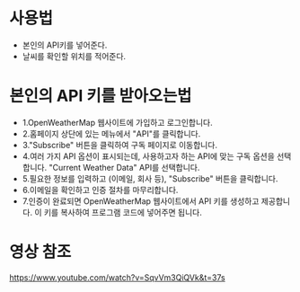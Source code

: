 # 사용법
- 본인의 API키를 넣어준다.
- 날씨를 확인할 위치를 적어준다.
# 본인의 API 키를 받아오는법
- 1.OpenWeatherMap 웹사이트에 가입하고 로그인합니다.
- 2.홈페이지 상단에 있는 메뉴에서 "API"를 클릭합니다.
- 3."Subscribe" 버튼을 클릭하여 구독 페이지로 이동합니다.
- 4.여러 가지 API 옵션이 표시되는데, 사용하고자 하는 API에 맞는 구독 옵션을 선택합니다. "Current Weather Data" API를 선택합니다.
- 5.필요한 정보를 입력하고 (이메일, 회사 등), "Subscribe" 버튼을 클릭합니다.
- 6.이메일을 확인하고 인증 절차를 마무리합니다.
- 7.인증이 완료되면 OpenWeatherMap 웹사이트에서 API 키를 생성하고 제공합니다. 이 키를 복사하여 프로그램 코드에 넣어주면 됩니다.
# 영상 참조
https://www.youtube.com/watch?v=SqvVm3QiQVk&t=37s
